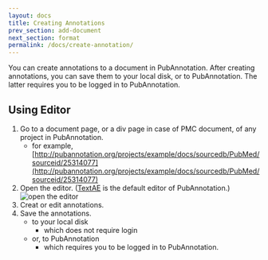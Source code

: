 ```yaml
---
layout: docs
title: Creating Annotations
prev_section: add-document
next_section: format
permalink: /docs/create-annotation/
---
```


You can create annotations to a document in PubAnnotation.
After creating annotations, you can save them to your local disk, or to PubAnnotation.
The latter requires you to be logged in to PubAnnotation.

## Using Editor

1. Go to a document page, or a div page in case of PMC document, of any project in PubAnnotation.
   - for example, [http://pubannotation.org/projects/example/docs/sourcedb/PubMed/sourceid/25314077](http://pubannotation.org/projects/example/docs/sourcedb/PubMed/sourceid/25314077)
2. Open the editor. ([TextAE](http://textae.pubannotation.org) is the default editor of PubAnnotation.)
![open the editor]({{site.baseurl}}/img/open_editor.png)
3. Creat or edit annotations.
4. Save the annotations.
   - to your local disk
      - which does not require login
   - or, to PubAnnotation
      - which requires you to be logged in to PubAnnotation.
